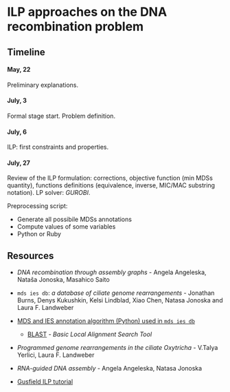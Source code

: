 # ILP approaches on the DNA recombination problem

## Timeline

#### May, 22
Preliminary explanations.

#### July, 3
Formal stage start. Problem definition.

#### July, 6
ILP: first constraints and properties.

#### July, 27
Review of the ILP formulation: corrections, objective function (min MDSs quantity), functions definitions (equivalence, inverse, MIC/MAC substring notation). LP solver: *GUROBI*.

Preprocessing script:

- Generate all possibile MDSs annotations
- Compute values of some variables
- Python or Ruby

## Resources

- *DNA recombination through assembly graphs* - Angela Angeleska, Nataša Jonoska, Masahico Saito
- `mds ies db`: *a database of ciliate genome rearrangements* - Jonathan Burns, Denys Kukushkin, Kelsi Lindblad, Xiao Chen, Natasa Jonoska and Laura F. Landweber
- [MDS and IES annotation algorithm (Python) used in `mds ies db`](http://knot.math.usf.edu/midas/algorithm.html)
    - [BLAST](https://blast.ncbi.nlm.nih.gov/Blast.cgi) - *Basic Local Alignment Search Tool*

- *Programmed genome rearrangements in the ciliate Oxytricha* - V.Talya Yerlici, Laura F. Landweber
- *RNA-guided DNA assembly* - Angela Angeleska, Natasa Jonoska
- [Gusfield ILP tutorial](http://csiflabs.cs.ucdavis.edu/~gusfield/tutorial.pdf)